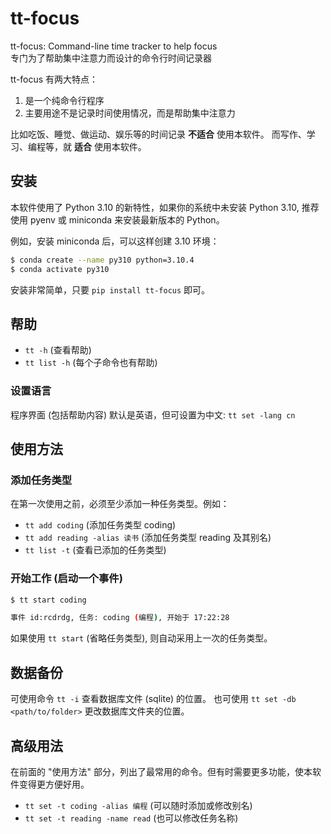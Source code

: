 # tt-focus

tt-focus: Command-line time tracker to help focus  
专门为了帮助集中注意力而设计的命令行时间记录器

tt-focus 有两大特点：

1. 是一个纯命令行程序
2. 主要用途不是记录时间使用情况，而是帮助集中注意力

比如吃饭、睡觉、做运动、娱乐等的时间记录 **不适合** 使用本软件。
而写作、学习、编程等，就 **适合** 使用本软件。

## 安装

本软件使用了 Python 3.10 的新特性，如果你的系统中未安装 Python 3.10, 推荐使用 pyenv 或 miniconda 来安装最新版本的 Python。

例如，安装 miniconda 后，可以这样创建 3.10 环境：

```sh
$ conda create --name py310 python=3.10.4
$ conda activate py310
```

安装非常简单，只要 `pip install tt-focus` 即可。

## 帮助

- `tt -h`  (查看帮助)
- `tt list -h`  (每个子命令也有帮助)

### 设置语言

程序界面 (包括帮助内容) 默认是英语，但可设置为中文: `tt set -lang cn`

## 使用方法

### 添加任务类型

在第一次使用之前，必须至少添加一种任务类型。例如：

- `tt add coding`  (添加任务类型 coding)
- `tt add reading -alias 读书`  (添加任务类型 reading 及其别名)
- `tt list -t`  (查看已添加的任务类型)

### 开始工作 (启动一个事件)

```sh
$ tt start coding

事件 id:rcdrdg, 任务: coding (编程), 开始于 17:22:28
```

如果使用 `tt start` (省略任务类型), 则自动采用上一次的任务类型。

## 数据备份

可使用命令 `tt -i` 查看数据库文件 (sqlite) 的位置。
也可使用 `tt set -db <path/to/folder>` 更改数据库文件夹的位置。

## 高级用法

在前面的 "使用方法" 部分，列出了最常用的命令。但有时需要更多功能，使本软件变得更方便好用。

- `tt set -t coding -alias 编程`  (可以随时添加或修改别名)
- `tt set -t reading -name read`  (也可以修改任务名称)
